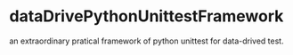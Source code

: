 dataDrivePythonUnittestFramework
================================

an extraordinary pratical framework of python unittest for data-drived test.
